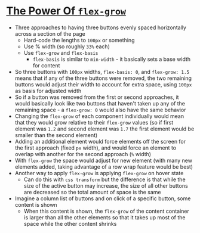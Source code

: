 # [The Power Of `flex-grow`](https://medium.com/hackernoon/the-power-of-flex-grow-d8ea61ccf16e)

* Three approaches to having three buttons evenly spaced horizontally across a section of the page
  * Hard-code the lengths to `100px` or something
  * Use % width (so roughly `33%` each)
  * Use `flex-grow` and `flex-basis`
    * `flex-basis` is similar to `min-width` - it basically sets a base width for content
* So three buttons with `100px` widths, `flex-basis: 0`, and `flex-grow: 1.5` means that if any of the three buttons were removed, the two remaining buttons would adjust their width to account for extra space, using `100px` as basis for adjusted width
* So if a button was removed from the first or second approaches, it would basically look like two buttons that haven't taken up any of the remaining space - a `flex-grow: 0` would also have the same behavior
* Changing the `flex-grow` of each component individually would mean that they would grow relative to their `flex-grow` values (so if first element was `1.2` and second element was `1.7` the first element would be smaller than the second element)
* Adding an additional element would force elements off the screen for the first approach (fixed `px` width), and would force an element to overlap with another for the second approach (`%` width)
* With `flex-grow` the space would adjust for new element (with many new elements added, taking advantage of a row wrap feature would be best)
* Another way to apply `flex-grow` is applying `flex-grow` on hover state
  * Can do this with `css transform` but the difference is that while the size of the active button may increase, the size of all other buttons are decreased so the total amount of space is the same
* Imagine a column list of buttons and on click of a specific button, some content is shown
  * When this content is shown, the `flex-grow` of the content container is larger than all the other elements so that it takes up most of the space while the other content shrinks